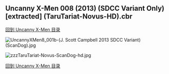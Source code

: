 ## Uncanny X-Men 008 (2013) (SDCC Variant Only) [extracted] (TaruTariat-Novus-HD).cbr


[回到 Uncanny X-Men 目录](https://github.com/alicewish/markdown/blob/master/series/Uncanny-X-Men.md)


![UncannyXMen8_001b-(J. Scott Campbell 2013 SDCC Variant) (ScanDog).jpg](https://wx1.sinaimg.cn/large/6a9fdecaly1fr0yjackkhj21kw2f6b2a.jpg)

![zzzTaruTariat-Novus-ScanDog-hd.jpg](https://wx1.sinaimg.cn/large/6a9fdecagy1fqyu5d2bjbj21kw29px5n.jpg)

[回到 Uncanny X-Men 目录](https://github.com/alicewish/markdown/blob/master/series/Uncanny-X-Men.md)

